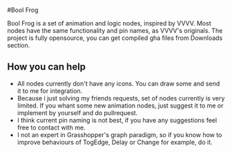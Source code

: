 #Bool Frog

Bool Frog is a set of animation and logic nodes, inspired by VVVV. Most nodes have the same functionality and pin names, as VVVV's originals. The project is fully opensource, you can get compiled gha files from Downloads section.

## How you can help

* All nodes currently don't have any icons. You can draw some and send it to me for integration.
* Because i just solving my friends requests, set of nodes currently is very limited. If you whant some new animation nodes, just suggest it to me or implement by yourself and do pullrequest.
* I think current pin naming is not best, if you have any suggestions feel free to contact with me.
* I not an expert in Grasshopper's graph paradigm, so if you know how to improve behaviours of TogEdge, Delay or Change for example, do it.